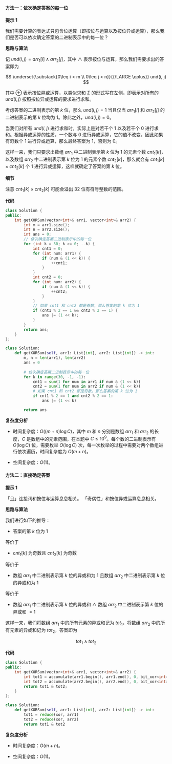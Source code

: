 #### 方法一：依次确定答案的每一位

**提示 $1$**

我们需要计算的表达式只包含位运算（即按位与运算以及按位异或运算），那么我们是否可以依次确定答案的二进制表示中的每一位？

**思路与算法**

记 $\textit{und}(i, j) = \textit{arr}_1[i] \wedge \textit{arr}_2[j]$，其中 $\wedge$ 表示按位与运算，那么我们需要求出的答案即为

$$
\underset{\substack{0\leq i < m \\ 0\leq j < n}}{{\LARGE \oplus}} und(i, j)
$$

其中 $\oplus$ 表示按位异或运算，以类似求和 $\Sigma$ 的形式写在左侧，即表示对所有的 $\textit{und}(i, j)$ 按照按位异或运算的要求进行求和。

考虑答案的二进制表示的第 $k$ 位，那么 $und(i, j) = 1$ 当且仅当 $\textit{arr}_1[i]$ 和 $\textit{arr}_2[j]$ 的二进制表示的第 $k$ 位均为 $1$。除此之外，$\textit{und}(i, j) = 0$。

当我们对所有 $\textit{und}(i, j)$ 进行求和时，实际上是对若干个 $1$ 以及若干个 $0$ 进行求和。根据异或运算的性质，一个数与 $0$ 进行异或运算，它的值不改变，因此如果有奇数个 $1$ 进行异或运算，那么最终答案为 $1$，否则为 $0$。

这样一来，我们只要求出数组 $\textit{arr}_1$ 中二进制表示第 $k$ 位为 $1$ 的元素个数 $\textit{cnt}_1[k]$，以及数组 $\textit{arr}_2$ 中二进制表示第 $k$ 位为 $1$ 的元素个数 $\textit{cnt}_2[k]$，那么就会有 $\textit{cnt}_1[k] \times \textit{cnt}_2[k]$ 个 $1$ 进行异或运算，这样就确定了答案的第 $k$ 位。

**细节**

注意 $\textit{cnt}_1[k] \times \textit{cnt}_2[k]$ 可能会溢出 $32$ 位有符号整数的范围。

**代码**

```C++ [sol1-C++]
class Solution {
public:
    int getXORSum(vector<int>& arr1, vector<int>& arr2) {
        int m = arr1.size();
        int n = arr2.size();
        int ans = 0;
        // 依次确定答案二进制表示中的每一位
        for (int k = 30; k >= 0; --k) {
            int cnt1 = 0;
            for (int num: arr1) {
                if (num & (1 << k)) {
                    ++cnt1;
                }
            }
            int cnt2 = 0;
            for (int num: arr2) {
                if (num & (1 << k)) {
                    ++cnt2;
                }
            }
            // 如果 cnt1 和 cnt2 都是奇数，那么答案的第 k 位为 1
            if (cnt1 % 2 == 1 && cnt2 % 2 == 1) {
                ans |= (1 << k);
            }
        }
        return ans;
    }
};
```

```Python [sol1-Python3]
class Solution:
    def getXORSum(self, arr1: List[int], arr2: List[int]) -> int:
        m, n = len(arr1), len(arr2)
        ans = 0
        
        # 依次确定答案二进制表示中的每一位
        for k in range(30, -1, -1):
            cnt1 = sum(1 for num in arr1 if num & (1 << k))
            cnt2 = sum(1 for num in arr2 if num & (1 << k))
            # 如果 cnt1 和 cnt2 都是奇数，那么答案的第 k 位为 1
            if cnt1 % 2 == 1 and cnt2 % 2 == 1:
                ans |= (1 << k)

        return ans
```

**复杂度分析**

- 时间复杂度：$O((m + n) \log C)$，其中 $m$ 和 $n$ 分别是数组 $\textit{arr}_1$ 和 $\textit{arr}_2$ 的长度，$C$ 是数组中的元素范围，在本题中 $C \leq 10^9$。每个数的二进制表示有 $O(\log C)$ 位，需要枚举 $O(\log C)$ 次，每一次枚举的过程中需要对两个数组进行依次遍历，时间复杂度为 $O(m + n)$。

- 空间复杂度：$O(1)$。

#### 方法二：直接确定答案

**提示 $1$**

「且」连接词和按位与运算息息相关。
「奇偶性」和按位异或运算息息相关。

**思路与算法**

我们进行如下的推导：

- 答案的第 $k$ 位为 $1$

等价于

- $\textit{cnt}_1[k]$ 为奇数且 $\textit{cnt}_2[k]$ 为奇数

等价于

- 数组 $\textit{arr}_1$ 中二进制表示第 $k$ 位的异或和为 $1$ 且数组 $\textit{arr}_2$ 中二进制表示第 $k$ 位的异或和为 $1$

等价于

- 数组 $\textit{arr}_1$ 中二进制表示第 $k$ 位的异或和 $\wedge$ 数组 $\textit{arr}_2$ 中二进制表示第 $k$ 位的异或和 $=1$

这样一来，我们将数组 $\textit{arr}_1$ 中的所有元素的异或和记为 $\textit{tot}_1$，将数组 $\textit{arr}_2$ 中的所有元素的异或和记为 $\textit{tot}_2$，答案即为

$$
\textit{tot}_1 \wedge \textit{tot}_2
$$

**代码**

```C++ [sol2-C++]
class Solution {
public:
    int getXORSum(vector<int>& arr1, vector<int>& arr2) {
        int tot1 = accumulate(arr1.begin(), arr1.end(), 0, bit_xor<int>());
        int tot2 = accumulate(arr2.begin(), arr2.end(), 0, bit_xor<int>());
        return tot1 & tot2;
    }
};
```

```Python [sol2-Python3]
class Solution:
    def getXORSum(self, arr1: List[int], arr2: List[int]) -> int:
        tot1 = reduce(xor, arr1)
        tot2 = reduce(xor, arr2)
        return tot1 & tot2
```

**复杂度分析**

- 时间复杂度：$O(m+n)$。

- 空间复杂度：$O(1)$。